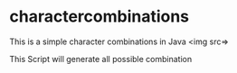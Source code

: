 # charactercombinations
This is a simple character combinations in Java
<img src=> <br>

This Script will generate all possible combination 
